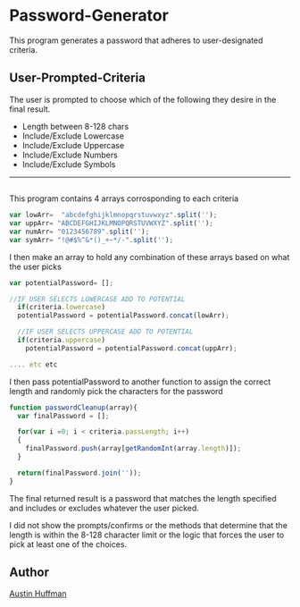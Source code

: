 # Password-Generator

This program generates a password that adheres to user-designated criteria.

## User-Prompted-Criteria
The user is prompted to choose which of the following they desire in the final result.
* Length between 8-128 chars
* Include/Exclude Lowercase
* Include/Exclude Uppercase
* Include/Exclude Numbers
* Include/Exclude Symbols
---

## 
 This program contains 4 arrays corrosponding to each criteria
```javascript
var lowArr=  "abcdefghijklmnopqrstuvwxyz".split(''); 
var uppArr= "ABCDEFGHIJKLMNOPQRSTUVWXYZ".split(''); 
var numArr= "0123456789".split(''); 
var symArr= "!@#$%^&*()_+~*/-".split(''); 
```

I then make an array to hold any combination of these arrays based on what the user picks
```javascript
var potentialPassword= [];

//IF USER SELECTS LOWERCASE ADD TO POTENTIAL
  if(criteria.lowercase)
  potentialPassword = potentialPassword.concat(lowArr);

  //IF USER SELECTS UPPERCASE ADD TO POTENTIAL
  if(criteria.uppercase)
    potentialPassword = potentialPassword.concat(uppArr);

.... etc etc
```

I then pass potentialPassword to another function to assign the correct length and randomly pick the characters for the password
```javascript
function passwordCleanup(array){
  var finalPassword = []; 

  for(var i =0; i < criteria.passLength; i++) 
  {
    finalPassword.push(array[getRandomInt(array.length)]); 
  }

  return(finalPassword.join(''));  
}
```

The final returned result is a password that matches the length specified and includes or excludes whatever the user picked. 

I did not show the prompts/confirms or the methods that determine that the length is within the 8-128 character limit or the logic that forces the user to pick at least one of the choices. 

## Author
[Austin Huffman](https://www.linkedin.com/in/austinhuffman/)
